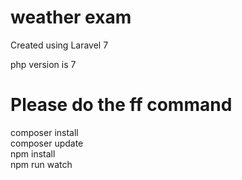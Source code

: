 # weather exam

Created using Laravel 7

php version is 7

# Please do the ff command

composer install <br>
composer update <br>
npm install <br>
npm run watch
